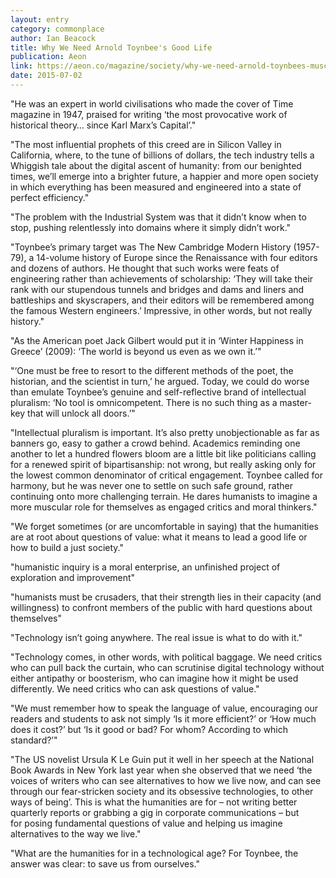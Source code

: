 ```yaml
---
layout: entry
category: commonplace
author: Ian Beacock
title: Why We Need Arnold Toynbee's Good Life
publication: Aeon
link: https://aeon.co/magazine/society/why-we-need-arnold-toynbees-muscular-humanism
date: 2015-07-02
---
```


"He was an expert in world civilisations who made the cover of Time magazine in 1947, praised for writing ‘the most provocative work of historical theory… since Karl Marx’s Capital’."
 

"The most influential prophets of this creed are in Silicon Valley in California, where, to the tune of billions of dollars, the tech industry tells a Whiggish tale about the digital ascent of humanity: from our benighted times, we’ll emerge into a brighter future, a happier and more open society in which everything has been measured and engineered into a state of perfect efficiency."
 
"The problem with the Industrial System was that it didn’t know when to stop, pushing relentlessly into domains where it simply didn’t work."

"Toynbee’s primary target was The New Cambridge Modern History (1957-79), a 14-volume history of Europe since the Renaissance with four editors and dozens of authors. He thought that such works were feats of engineering rather than achievements of scholarship: ‘They will take their rank with our stupendous tunnels and bridges and dams and liners and battleships and skyscrapers, and their editors will be remembered among the famous Western engineers.’ Impressive, in other words, but not really history."

"As the American poet Jack Gilbert would put it in ‘Winter Happiness in Greece’ (2009): ‘The world is beyond us even as we own it.’"

"‘One must be free to resort to the different methods of the poet, the historian, and the scientist in turn,’ he argued. Today, we could do worse than emulate Toynbee’s genuine and self-reflective brand of intellectual pluralism: ‘No tool is omnicompetent. There is no such thing as a master-key that will unlock all doors.’"

"Intellectual pluralism is important. It’s also pretty unobjectionable as far as banners go, easy to gather a crowd behind. Academics reminding one another to let a hundred flowers bloom are a little bit like politicians calling for a renewed spirit of bipartisanship: not wrong, but really asking only for the lowest common denominator of critical engagement. Toynbee called for harmony, but he was never one to settle on such safe ground, rather continuing onto more challenging terrain. He dares humanists to imagine a more muscular role for themselves as engaged critics and moral thinkers."

"We forget sometimes (or are uncomfortable in saying) that the humanities are at root about questions of value: what it means to lead a good life or how to build a just society."

"humanistic inquiry is a moral enterprise, an unfinished project of exploration and improvement"

"humanists must be crusaders, that their strength lies in their capacity (and willingness) to confront members of the public with hard questions about themselves"

"Technology isn’t going anywhere. The real issue is what to do with it."

"Technology comes, in other words, with political baggage. We need critics who can pull back the curtain, who can scrutinise digital technology without either antipathy or boosterism, who can imagine how it might be used differently. We need critics who can ask questions of value."

"We must remember how to speak the language of value, encouraging our readers and students to ask not simply ‘Is it more efficient?’ or ‘How much does it cost?’ but ‘Is it good or bad? For whom? According to which standard?’"

"The US novelist Ursula K Le Guin put it well in her speech at the National Book Awards in New York last year when she observed that we need ‘the voices of writers who can see alternatives to how we live now, and can see through our fear-stricken society and its obsessive technologies, to other ways of being’. This is what the humanities are for – not writing better quarterly reports or grabbing a gig in corporate communications – but for posing fundamental questions of value and helping us imagine alternatives to the way we live."

"What are the humanities for in a technological age? For Toynbee, the answer was clear: to save us from ourselves."
